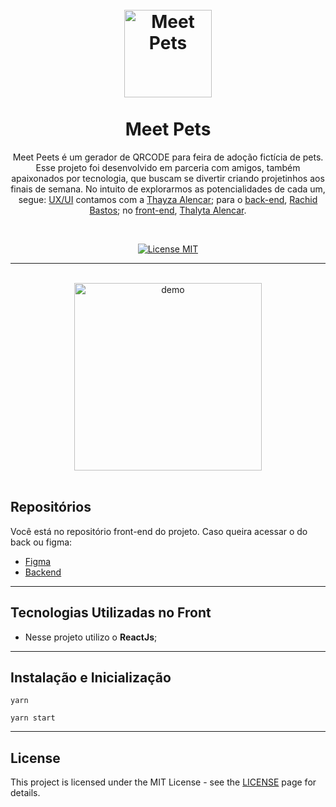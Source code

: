 <h1 align="center">
<br>
  <img src="https://i.ibb.co/HNvkCZM/Component-5-1.png" alt="Meet Pets" width="140">
<br>
<br>
Meet Pets
</h1>

<p align="center">Meet Peets é um gerador de QRCODE para feira de adoção fictícia de pets. Esse projeto foi desenvolvido em parceria com amigos, também apaixonados por tecnologia, que buscam se divertir criando projetinhos aos finais de semana. No intuito de explorarmos as potencialidades de cada um, segue: <u>UX/UI</u> contamos com a <a href="https://www.linkedin.com/in/thayzaalencar/" target="_blank">Thayza Alencar</a>; para o <u>back-end</u>, <a href="https://github.com/rachidb5" target="_blank">Rachid Bastos</a>; no <u>front-end</u>, <a href="https://github.com/thalycomp" target="_blank">Thalyta Alencar</a>.
</p>
<br>
<p align="center">
  <a href="https://opensource.org/licenses/MIT">
    <img src="https://img.shields.io/badge/License-MIT-blue.svg" alt="License MIT">
  </a>
</p>
<hr />
<br>
<div  align="center">
  <img src="https://i.ibb.co/X4sK7Wt/Component-12-4.png" alt="demo" height="300">
</div>
<br>

## Repositórios

Você está no repositório front-end do projeto. Caso queira acessar o do back ou figma: 

- <a href="https://www.figma.com/file/z2znrgrhorjxaGT84XMUI4/qcodeproject?node-id=8%3A0" target="_blank">Figma</a> 
- <a href="https://github.com/rachidb5/meetpets-back" target="_blank">Backend</a>

<hr />


## Tecnologias Utilizadas no Front
- Nesse projeto utilizo o **ReactJs**;
<hr />

## Instalação e Inicialização


```
yarn
```
```
yarn start
```


<hr />

## License

This project is licensed under the MIT License - see the [LICENSE](https://opensource.org/licenses/MIT) page for details.
